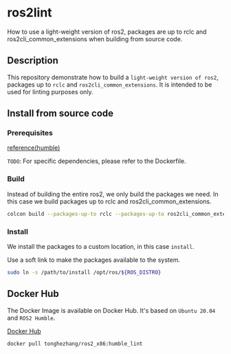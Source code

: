 # ros2lint

How to use a light-weight version of ros2, packages are up to rclc and ros2cli_common_extensions when building from source code.

## Description

This repository demonstrate how to build a `light-weight version of ros2`, packages up to `rclc` and `ros2cli_common_extensions`. It is intended to be used for linting purposes only.

## Install from source code

### Prerequisites

[reference(humble)](https://docs.ros.org/en/humble/Installation/Alternatives/Ubuntu-Development-Setup.html)

`TODO`: For specific dependencies, please refer to the Dockerfile.

### Build

Instead of building the entire ros2, we only build the packages we need. In this case we build packages up to rclc and ros2cli_common_extensions.

```bash
colcon build --packages-up-to rclc --packages-up-to ros2cli_common_extensions
```

### Install

We install the packages to a custom location, in this case `install`.

Use a soft link to make the packages available to the system.

```bash
sudo ln -s /path/to/install /opt/ros/${ROS_DISTRO}
```

## Docker Hub

The Docker Image is available on Docker Hub. It's based on `Ubuntu 20.04` and `ROS2 Humble`.

[Docker Hub](https://hub.docker.com/repository/docker/tonghezhang/ros2_x86/general)

```bash
docker pull tonghezhang/ros2_x86:humble_lint
```
